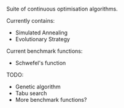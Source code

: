Suite of continuous optimisation algorithms.

Currently contains:
- Simulated Annealing
- Evolutionary Strategy

Current benchmark functions:
- Schwefel's function


TODO:
- Genetic algorithm
- Tabu search
- More benchmark functions?
